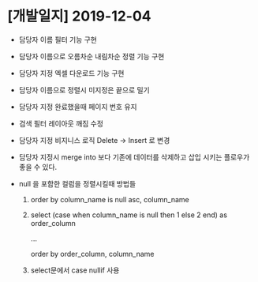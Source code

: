 # [개발일지] 2019-12-04



* 담당자 이름 필터 기능 구현

* 담당자 이름으로 오름차순 내림차순 정렬 기능 구현

* 담당자 지정 엑셀 다운로드 기능 구현

* 담당자 이름으로 정렬시 미지정은 끝으로 밀기

* 담당자 지정 완료했을때 페이지 번호 유지

* 검색 필터 레이아웃 깨짐 수정

* 담당자 지정 비지니스 로직 Delete -> Insert 로 변경

  

* 담당자 지정시 merge into 보다 기존에 데이터를 삭제하고 삽입 시키는 플로우가 좋을 수 있다.

* null 을 포함한 컬럼을 정렬시킬때 방법들

  1. order by column_name is null asc, column_name

  2. select (case when column_name is null then 1 else 2 end) as order_column
  
     ...
  
     order by order_column, column_name
  
  3. select문에서 case nullif 사용
  
  
  
  


